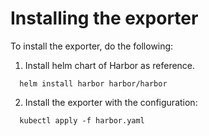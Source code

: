 # Installing the exporter
To install the exporter, do the following:

1. Install helm chart of Harbor as reference.

```
  helm install harbor harbor/harbor
```

2. Install the exporter with the configuration:

```
  kubectl apply -f harbor.yaml
```